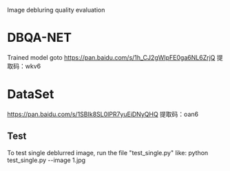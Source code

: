 Image debluring quality evaluation
# DBQA-NET
Trained model goto https://pan.baidu.com/s/1h_CJ2gWIpFE0ga6NL6ZrjQ 
提取码：wkv6 

# DataSet
https://pan.baidu.com/s/1SBIk8SL0lPR7yuEiDNyQHQ 
提取码：oan6 

## Test
To test single deblurred image, run the file "test_single.py" like:
python test_single.py --image 1.jpg
